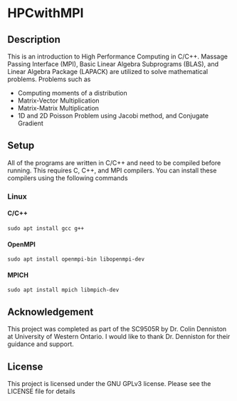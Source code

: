 # HPCwithMPI

## Description
This is an introduction to High Performance Computing in C/C++. Massage Passing Interface (MPI), Basic Linear Algebra Subprograms (BLAS), and Linear Algebra Package (LAPACK) are utilized to solve mathematical problems.
Problems such as
  - Computing moments of a distribution
  - Matrix-Vector Multiplication
  - Matrix-Matrix Multiplication
  - 1D and 2D Poisson Problem using Jacobi method, and Conjugate Gradient

## Setup
All of the programs are written in C/C++ and need to be compiled before running. This requires C, C++, and MPI compilers. You can install these compilers using the following commands

### Linux
#### C/C++
`sudo apt install gcc g++`

#### OpenMPI
`sudo apt install openmpi-bin libopenmpi-dev` 

#### MPICH
`sudo apt install mpich libmpich-dev`

## Acknowledgement
This project was completed as part of the SC9505R by Dr. Colin Denniston at University of Western Ontario. I would like to thank Dr. Denniston for their guidance and support.

## License
This project is licensed under the GNU GPLv3 license. Please see the LICENSE file for details
